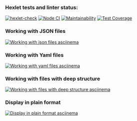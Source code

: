 ### Hexlet tests and linter status:

[![hexlet-check](https://github.com/likurg42/frontend-project-lvl2/actions/workflows/hexlet-check.yml/badge.svg)](https://github.com/likurg42/frontend-project-lvl2/actions/workflows/hexlet-check.yml)
[![Node CI](https://github.com/likurg42/frontend-project-lvl2/actions/workflows/nodejs-ci.yml/badge.svg)](https://github.com/likurg42/frontend-project-lvl2/actions/workflows/nodejs-ci.yml)
[![Maintainability](https://api.codeclimate.com/v1/badges/8dd20c3b35f0f744561a/maintainability)](https://codeclimate.com/github/likurg42/frontend-project-lvl2/maintainability)
[![Test Coverage](https://api.codeclimate.com/v1/badges/8dd20c3b35f0f744561a/test_coverage)](https://codeclimate.com/github/likurg42/frontend-project-lvl2/test_coverage)

### Working with JSON files

[![Working with json files asciinema](https://asciinema.org/a/4bjepcNVHk56emEYeJkBfrEhj.svg)](https://asciinema.org/a/4bjepcNVHk56emEYeJkBfrEhj)

### Working with Yaml files

[![Working with yaml files asciinema](https://asciinema.org/a/Uw1LVEyHxMUiQkaBimMrDIS0y.svg)](https://asciinema.org/a/Uw1LVEyHxMUiQkaBimMrDIS0y)

### Working with files with deep structure

[![Working with files with deep structure asciinema](https://asciinema.org/a/DhnuUxQ5KnsWSPKPFx5DqYDy7.svg)](https://asciinema.org/a/DhnuUxQ5KnsWSPKPFx5DqYDy7)

### Display in plain format

[![Display in plain format asciinema](https://asciinema.org/a/F2etvNVTl84rl8c5V5b5kzxq9.svg)](https://asciinema.org/a/F2etvNVTl84rl8c5V5b5kzxq9)
